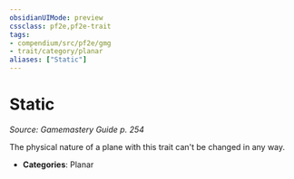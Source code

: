 ```yaml
---
obsidianUIMode: preview
cssclass: pf2e,pf2e-trait
tags:
- compendium/src/pf2e/gmg
- trait/category/planar
aliases: ["Static"]
---
```

# Static  
*Source: Gamemastery Guide p. 254*  

The physical nature of a plane with this trait can't be changed in any way.

- **Categories**: Planar